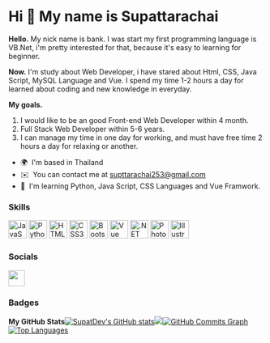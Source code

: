 Hi 👋 My name is Supattarachai
==============================

<b>Hello.</b> My nick name is bank.
I was start my first programming language is VB.Net, i'm pretty interested for that, because it's easy to learning for beginner.<br>

<b>Now.</b> I'm study about Web Developer, i have stared about Html, CSS, Java Script, MySQL Language and Vue. I spend my time 1-2 hours a day for learned about coding and new knowledge in everyday.<br>

<b>My goals.</b><bt>
1. I would like to be an good Front-end Web Developer within 4 month.<br>
2. Full Stack Web Developer within 5-6 years.<br> 
3. I can manage my time in one day for working, and must have free time 2 hours a day for relaxing or another.

*   🌍  I'm based in Thailand
*   ✉️  You can contact me at [supttarachai253@gmail.com](mailto:supttarachai253@gmail.com)
*   🧠  I'm learning Python, Java Script, CSS Languages and Vue Framwork.

### Skills 
  
<p align="left">
<a href="https://developer.mozilla.org/en-US/docs/Web/JavaScript" target="_blank" rel="noreferrer"><img src="https://raw.githubusercontent.com/danielcranney/readme-generator/main/public/icons/skills/javascript-colored.svg" width="36" height="36" alt="JavaScript" /></a>
<a href="https://www.python.org/" target="_blank" rel="noreferrer"><img src="https://raw.githubusercontent.com/danielcranney/readme-generator/main/public/icons/skills/python-colored.svg" width="36" height="36" alt="Python" /></a>
<a href="https://developer.mozilla.org/en-US/docs/Glossary/HTML5" target="_blank" rel="noreferrer"><img src="https://raw.githubusercontent.com/danielcranney/readme-generator/main/public/icons/skills/html5-colored.svg" width="36" height="36" alt="HTML5" /></a>
<a href="https://www.w3.org/TR/CSS/#css" target="_blank" rel="noreferrer"><img src="https://raw.githubusercontent.com/danielcranney/readme-generator/main/public/icons/skills/css3-colored.svg" width="36" height="36" alt="CSS3" /></a>
<a href="https://getbootstrap.com/" target="_blank" rel="noreferrer"><img src="https://raw.githubusercontent.com/danielcranney/readme-generator/main/public/icons/skills/bootstrap-colored.svg" width="36" height="36" alt="Bootstrap" /></a>
<a href="https://vuejs.org/" target="_blank" rel="noreferrer"><img src="https://raw.githubusercontent.com/danielcranney/readme-generator/main/public/icons/skills/vuejs-colored.svg" width="36" height="36" alt="Vue" /></a>
<a href="https://dotnet.microsoft.com/en-us/" target="_blank" rel="noreferrer"><img src="https://raw.githubusercontent.com/danielcranney/readme-generator/main/public/icons/skills/dot-net-colored.svg" width="36" height="36" alt=".NET" /></a>
<a href="https://www.adobe.com/uk/products/photoshop.html" target="_blank" rel="noreferrer"><img src="https://raw.githubusercontent.com/danielcranney/readme-generator/main/public/icons/skills/photoshop-colored.svg" width="36" height="36" alt="Photoshop" /></a>
<a href="adobe.com/uk/products/illustrator.html" target="_blank" rel="noreferrer"><img src="https://raw.githubusercontent.com/danielcranney/readme-generator/main/public/icons/skills/illustrator-colored.svg" width="36" height="36" alt="Illustrator" /></a>
</p>
                    
### Socials
                  
<p align="left">
<a href="https://www.github.com/SupatDev" target="_blank" rel="noreferrer"><img src="https://raw.githubusercontent.com/danielcranney/readme-generator/main/public/icons/socials/github.svg" width="32" height="32" /></a></p>

### Badges

<b>My GitHub Stats</b><a
href="http://www.github.com/SupatDev"><img src="https://github-readme-stats.vercel.app/api?username=SupatDev&show_icons=true&hide=&count_private=true&title_color=0891b2&text_color=ffffff&icon_color=f97316&bg_color=1c1917&hide_border=true&show_icons=true" alt="SupatDev's GitHub stats" /></a><a
href="http://www.github.com/SupatDev"><img
src="https://github-readme-streak-stats.herokuapp.com/?user=SupatDev&stroke=ffffff&background=1c1917&ring=0891b2&fire=0891b2&currStreakNum=ffffff&currStreakLabel=0891b2&sideNums=ffffff&sideLabels=ffffff&dates=ffffff&hide_border=true" /></a><a
href="http://www.github.com/SupatDev"><img src="https://github-readme-activity-graph.cyclic.app/graph?username=SupatDev&bg_color=1c1917&color=ffffff&line=f97316&point=ffffff&area_color=1c1917&area=true&hide_border=true&custom_title=GitHub%20Commits%20Graph" alt="GitHub Commits Graph" /></a><a href="https://github.com/SupatDev" align="left"><img src="https://github-readme-stats.vercel.app/api/top-langs/?username=SupatDev&langs_count=10&title_color=0891b2&text_color=ffffff&icon_color=f97316&bg_color=1c1917&hide_border=true&locale=en&custom_title=Top%20%Languages" alt="Top Languages" /></a>
